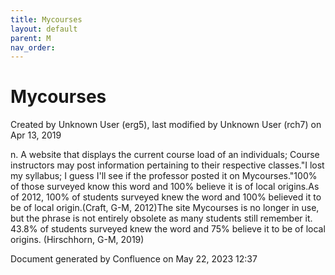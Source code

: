 ```yaml
---
title: Mycourses
layout: default
parent: M
nav_order:
---
```


# Mycourses

Created by  Unknown User (erg5), last modified by  Unknown User (rch7) on Apr 13, 2019

n. A website that displays the current course load of an individuals; Course instructors may post information pertaining to their respective classes.&quot;I lost my syllabus; I guess I'll see if the professor posted it on Mycourses.&quot;100% of those surveyed know this word and 100% believe it is of local origins.As of 2012, 100% of students surveyed knew the word and 100% believed it to be of local origin.(Craft, G-M, 2012)The site Mycourses is no longer in use, but the phrase is not entirely obsolete as many students still remember it. 43.8% of students surveyed knew the word and 75% believe it to be of local origins. (Hirschhorn, G-M, 2019)

Document generated by Confluence on May 22, 2023 12:37



